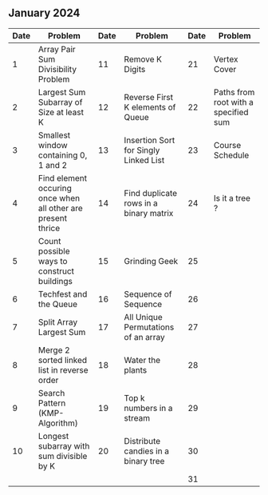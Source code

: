 ## January 2024

| Date | Problem                                                      | Date | Problem                                | Date | Problem                              |
| ---- | ------------------------------------------------------------ | ---- | -------------------------------------- | ---- | ------------------------------------ |
| 1    | Array Pair Sum Divisibility Problem                          | 11   | Remove K Digits                        | 21   | Vertex Cover                         |
| 2    | Largest Sum Subarray of Size at least K                      | 12   | Reverse First K elements of Queue      | 22   | Paths from root with a specified sum |
| 3    | Smallest window containing 0, 1 and 2                        | 13   | Insertion Sort for Singly Linked List  | 23   | Course Schedule                      |
| 4    | Find element occuring once when all other are present thrice | 14   | Find duplicate rows in a binary matrix | 24   | Is it a tree ?                       |
| 5    | Count possible ways to construct buildings                   | 15   | Grinding Geek                          | 25   |                                      |
| 6    | Techfest and the Queue                                       | 16   | Sequence of Sequence                   | 26   |                                      |
| 7    | Split Array Largest Sum                                      | 17   | All Unique Permutations of an array    | 27   |                                      |
| 8    | Merge 2 sorted linked list in reverse order                  | 18   | Water the plants                       | 28   |                                      |
| 9    | Search Pattern (KMP-Algorithm)                               | 19   | Top k numbers in a stream              | 29   |                                      |
| 10   | Longest subarray with sum divisible by K                     | 20   | Distribute candies in a binary tree    | 30   |                                      |
|      |                                                              |      |                                        | 31   |                                      |
